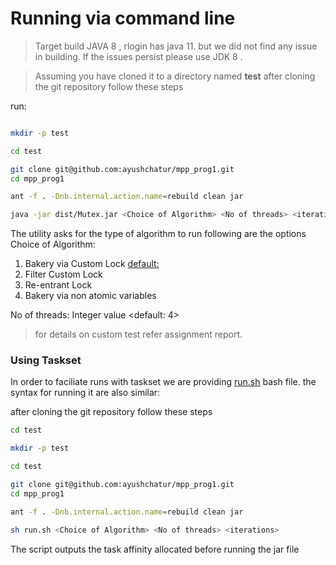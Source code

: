# Running via command line

> Target build JAVA 8 , rlogin has java 11. but we did not find any issue in building. If the issues persist please use JDK 8 .


> Assuming you have cloned it to a directory named **test**
after cloning the git repository follow these steps 

run: 

``` sh 

mkdir -p test 

cd test 

git clone git@github.com:ayushchatur/mpp_prog1.git
cd mpp_prog1

ant -f . -Dnb.internal.action.name=rebuild clean jar

java -jar dist/Mutex.jar <Choice of Algorithm> <No of threads> <iterations> 
```

The utility asks for the type of algorithm to run following are the options 
Choice of Algorithm: 

1. Bakery via Custom Lock <default:> 
2. Filter Custom Lock
3. Re-entrant Lock
4. Bakery via non atomic variables
  
 No of threads: Integer value <default: 4> 
 

> for details on custom test refer assignment report.

### Using Taskset

In order to faciliate runs with taskset we are providing [run.sh](./run.sh) bash file. 
the syntax for running it are also similar: 


after cloning the git repository follow these steps 
``` sh 
cd test 

mkdir -p test 

cd test 

git clone git@github.com:ayushchatur/mpp_prog1.git
cd mpp_prog1

ant -f . -Dnb.internal.action.name=rebuild clean jar

sh run.sh <Choice of Algorithm> <No of threads> <iterations> 
``` 
The script outputs the task affinity allocated before running the jar file

